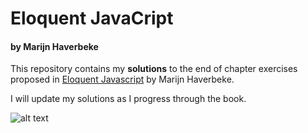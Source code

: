 # Eloquent JavaCript #
#### by Marijn Haverbeke ####

This repository contains my **solutions** to the end of chapter exercises proposed in [Eloquent Javascript][1] by Marijn Haverbeke.

I will update my solutions as I progress through the book.

![alt text][2]


  [1]: http://eloquentjavascript.net/
  [2]: http://eloquentjavascript.net/img/cover.png